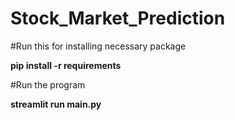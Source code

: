 # Stock_Market_Prediction


#Run this for installing necessary package

**pip install -r requirements**

#Run the program

**streamlit run main.py**
